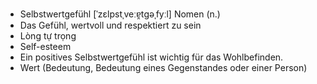 - Selbstwertgefühl	[ˈzɛlpstˌveːɐ̯tɡəˌfyːl] Nomen (n.)
- Das Gefühl, wertvoll und respektiert zu sein
- Lòng tự trọng	
- Self-esteem	
- Ein positives Selbstwertgefühl ist wichtig für das Wohlbefinden.	
- Wert (Bedeutung, Bedeutung eines Gegenstandes oder einer Person)